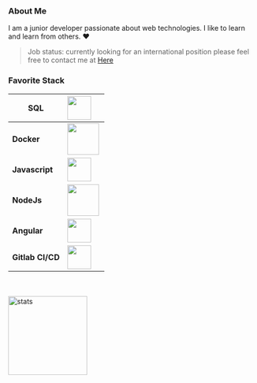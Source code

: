 ### About Me

I am a junior developer passionate about web technologies. I like to learn and learn from others. :heart:

> Job status: currently looking for an international position please feel free to contact me at <a href="mailto:dorville.mathieu@gmail.com">Here</a>

### Favorite Stack

| SQL              | <img src ="https://icon-library.com/images/sql-icon/sql-icon-8.jpg" align="left" width="48px"> |
| ---------------- | ------------------------------------------------------------ |
| **Docker**       | <img src ="https://cdn.iconscout.com/icon/free/png-512/docker-226091.png" align="left" width="64px"> |
| **Javascript**   | <img src ="https://www.freepnglogos.com/uploads/javascript-png/javascript-vector-logo-yellow-png-transparent-javascript-vector-12.png" align="left" width="48px"> |
| **NodeJs**       | <img src ="https://upload.wikimedia.org/wikipedia/commons/d/d9/Node.js_logo.svg" align="left" width="64px"> |
| **Angular**      | <img src ="https://cdn.worldvectorlogo.com/logos/angular-icon.svg" align="left" width="48px"> |
| **Gitlab CI/CD** | <img src ="https://upload.wikimedia.org/wikipedia/commons/thumb/1/18/GitLab_Logo.svg/1108px-GitLab_Logo.svg.png" align="left" width="48px"> |                                                            |

<br>
<br>

<img src="https://github-readme-stats.vercel.app/api?username=mtd42&show_icons=true&count_private=true" alt="stats" height="160" align="center" />
